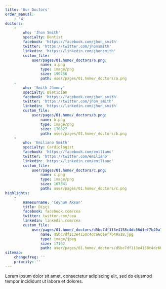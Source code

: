 ```yaml
---
title: 'Our Doctors'
order_manual:
    - '4'
doctors:
    -
        who: 'Jhon Smith'
        specialty: Dentist
        facebook: 'https://facebook.com/jhon_smith'
        twitter: 'https://twitter.com/jhonsmith'
        linkedin: 'https://linkedin.com/jhonsmith'
        custom_file:
            user/pages/01.home/_doctors/a.png:
                name: a.png
                type: image/png
                size: 190756
                path: user/pages/01.home/_doctors/a.png
    -
        who: 'Smith Jhonny'
        specialty: Dietician
        facebook: 'https://facebook.com/jhon_smith'
        twitter: 'https://twitter.com/jhon_smith'
        linkedin: 'https://linkedin.com/jhon_smith'
        custom_file:
            user/pages/01.home/_doctors/b.png:
                name: b.png
                type: image/png
                size: 170327
                path: user/pages/01.home/_doctors/b.png
    -
        who: 'Emiliano Smith'
        specialty: Cardiologist
        facebook: 'https://facebook.com/emiliano'
        twitter: 'https://twitter.com/emiliano'
        linkedin: 'https://linkedin.com/emiliano'
        custom_file:
            user/pages/01.home/_doctors/c.png:
                name: c.png
                type: image/png
                size: 167841
                path: user/pages/01.home/_doctors/c.png
highlights:
    -
        namesurname: 'Ceyhun Aksan'
        title: Dişçi
        facebook: facebook.com/cea
        twitter: twitter.com/cea
        linkedin: linkedin.com/cea
        custom_file:
            user/pages/01.home/_doctors/d5bc7df113e4158c4dc66d1ef7b49a18.jpg:
                name: d5bc7df113e4158c4dc66d1ef7b49a18.jpg
                type: image/jpeg
                size: 17162
                path: user/pages/01.home/_doctors/d5bc7df113e4158c4dc66d1ef7b49a18.jpg
sitemap:
    changefreq: ''
    priority: ''
---
```


Lorem ipsum dolor sit amet, consectetur adipiscing elit, sed do eiusmod tempor incididunt ut labore et dolores.